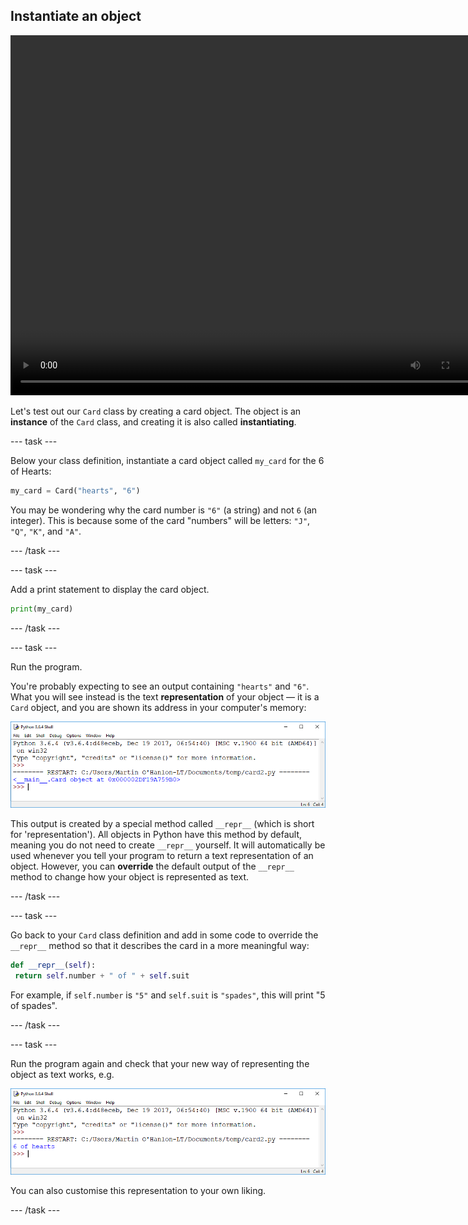 ## Instantiate an object

<video width="768" height="576" controls>
<source src="resources/clip2.mp4" type="video/mp4">
Your browser does not support the video tag, so try FireFox or Chrome.
</video>

Let's test out our `Card` class by creating a card object. The object is an **instance** of the `Card` class, and creating it is also called **instantiating**.

--- task ---

Below your class definition, instantiate a card object called `my_card` for the 6 of Hearts:

```python
my_card = Card("hearts", "6")
```

You may be wondering why the card number is `"6"` (a string) and not `6` (an integer). This is because some of the card "numbers" will be letters: `"J"`, `"Q"`, `"K"`, and `"A"`.

--- /task ---

--- task ---

Add a print statement to display the card object.

```python
print(my_card)
```

--- /task ---

--- task ---

Run the program. 

You're probably expecting to see an output containing `"hearts"` and `"6"`. What you will see instead is the text **representation** of your object — it is a `Card` object, and you are shown its address in your computer's memory:

![<__main__.Card object at 0x000002A437045978>](images/repr1.png)

This output is created by a special method called `__repr__` (which is short for 'representation'). All objects in Python have this method by default, meaning you do not need to create `__repr__` yourself. It will automatically be used whenever you tell your program to return a text representation of an object. However, you can **override** the default output of the `__repr__` method to change how your object is represented as text.

--- /task ---

--- task ---

Go back to your `Card` class definition and add in some code to override the `__repr__` method so that it describes the card in a more meaningful way:

```python
def __repr__(self):
 return self.number + " of " + self.suit
```

For example, if `self.number` is `"5"` and `self.suit` is `"spades"`, this will print "5 of spades".

--- /task ---

--- task ---

Run the program again and check that your new way of representing the object as text works, e.g.

![6 of hearts](images/repr2.png)

You can also customise this representation to your own liking.

--- /task ---
